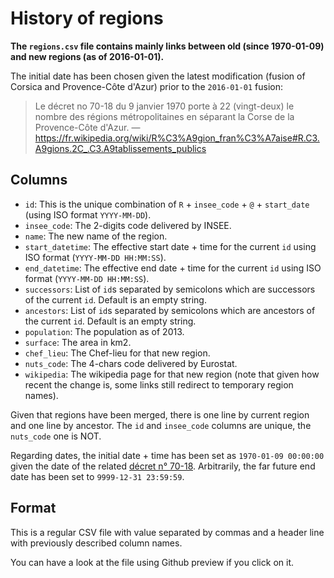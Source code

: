 # History of regions

**The `regions.csv` file contains mainly links between old (since 1970-01-09) and new regions (as of 2016-01-01).**

The initial date has been chosen given the latest modification (fusion of Corsica and Provence-Côte d'Azur) prior to the `2016-01-01` fusion:

> Le décret no 70-18 du 9 janvier 1970 porte à 22 (vingt-deux) le nombre des régions métropolitaines en séparant la Corse de la Provence-Côte d'Azur. — https://fr.wikipedia.org/wiki/R%C3%A9gion_fran%C3%A7aise#R.C3.A9gions.2C_.C3.A9tablissements_publics


## Columns

* `id`: This is the unique combination of `R` + `insee_code` + `@` + `start_date` (using ISO format `YYYY-MM-DD`).
* `insee_code`: The 2-digits code delivered by INSEE.
* `name`: The new name of the region.
* `start_datetime`: The effective start date + time for the current `id` using ISO format (`YYYY-MM-DD HH:MM:SS`).
* `end_datetime`: The effective end date + time for the current `id` using ISO format (`YYYY-MM-DD HH:MM:SS`).
* `successors`: List of `id`s separated by semicolons which are successors of the current `id`. Default is an empty string.
* `ancestors`: List of `id`s separated by semicolons which are ancestors of the current `id`. Default is an empty string.
* `population`: The population as of 2013.
* `surface`: The area in km2.
* `chef_lieu`: The Chef-lieu for that new region.
* `nuts_code`: The 4-chars code delivered by Eurostat.
* `wikipedia`: The wikipedia page for that new region (note that given how recent the change is, some links still redirect to temporary region names).

Given that regions have been merged, there is one line by current region and one line by ancestor. The `id` and `insee_code` columns are unique, the `nuts_code` one is NOT.

Regarding dates, the initial date + time has been set as `1970-01-09 00:00:00` given the date of the related [décret n° 70-18](https://fr.wikipedia.org/wiki/R%C3%A9gion_fran%C3%A7aise#R.C3.A9gions.2C_.C3.A9tablissements_publics). Arbitrarily, the far future end date has been set to `9999-12-31 23:59:59`.


## Format

This is a regular CSV file with value separated by commas and a header line with previously described column names.

You can have a look at the file using Github preview if you click on it.
